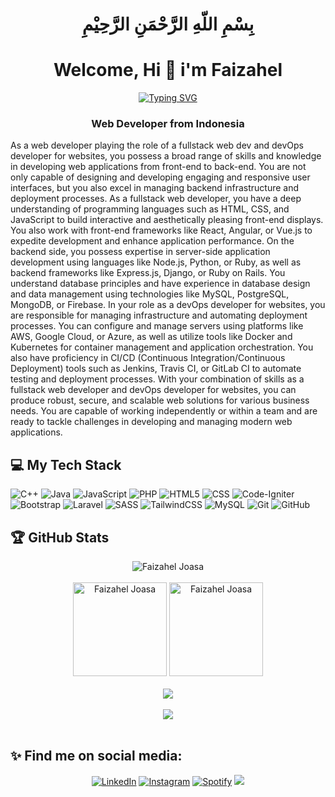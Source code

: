 
<h1 align="center">بِسْمِ اللّهِ الرَّحْمَنِ الرَّحِيْمِ</h1>
<h1 align="center">Welcome, Hi 👋 i'm Faizahel</h1>

<div align="center">
  <a href="https://git.io/typing-svg"><img src="https://readme-typing-svg.demolab.com?font=Fira+Code&pause=1000&color=F7006E&center=true&vCenter=true&width=435&lines=Faizahel+Joasa+Ariesta;22/499164/SV/21287;Gadjah+Mada+University" alt="Typing SVG"/></a>
</div>

<h3 align="center">Web Developer from Indonesia</h3>

<p>As a web developer playing the role of a fullstack web dev and devOps developer for websites, you possess a broad range of skills and knowledge in developing web applications from front-end to back-end. You are not only capable of designing and developing engaging and responsive user interfaces, but you also excel in managing backend infrastructure and deployment processes. As a fullstack web developer, you have a deep understanding of programming languages such as HTML, CSS, and JavaScript to build interactive and aesthetically pleasing front-end displays. You also work with front-end frameworks like React, Angular, or Vue.js to expedite development and enhance application performance. On the backend side, you possess expertise in server-side application development using languages like Node.js, Python, or Ruby, as well as backend frameworks like Express.js, Django, or Ruby on Rails. You understand database principles and have experience in database design and data management using technologies like MySQL, PostgreSQL, MongoDB, or Firebase. In your role as a devOps developer for websites, you are responsible for managing infrastructure and automating deployment processes. You can configure and manage servers using platforms like AWS, Google Cloud, or Azure, as well as utilize tools like Docker and Kubernetes for container management and application orchestration. You also have proficiency in CI/CD (Continuous Integration/Continuous Deployment) tools such as Jenkins, Travis CI, or GitLab CI to automate testing and deployment processes. With your combination of skills as a fullstack web developer and devOps developer for websites, you can produce robust, secure, and scalable web solutions for various business needs. You are capable of working independently or within a team and are ready to tackle challenges in developing and managing modern web applications.</p>

## 💻 My Tech Stack

![C++](https://img.shields.io/badge/C%2B%2B-00599C?style=for-the-badge&logo=c%2B%2B&logoColor=white)
![Java](https://img.shields.io/badge/java-%23ED8B00.svg?style=for-the-badge&logo=openjdk&logoColor=white)
![JavaScript](https://img.shields.io/badge/javascript-%23323330.svg?style=for-the-badge&logo=javascript&logoColor=%23F7DF1E)
![PHP](https://img.shields.io/badge/php-%23777BB4.svg?style=for-the-badge&logo=php&logoColor=white)
![HTML5](https://img.shields.io/badge/HTML5-E34F26?style=for-the-badge&logo=html5&logoColor=white)
![CSS](https://img.shields.io/badge/CSS3-1572B6?style=for-the-badge&logo=css3&logoColor=white)
![Code-Igniter](https://img.shields.io/badge/CodeIgniter-%23EF4223.svg?style=for-the-badge&logo=codeIgniter&logoColor=white)
![Bootstrap](https://img.shields.io/badge/bootstrap-%23563D7C.svg?style=for-the-badge&logo=bootstrap&logoColor=white)
![Laravel](https://img.shields.io/badge/laravel-%23FF2D20.svg?style=for-the-badge&logo=laravel&logoColor=white)
![SASS](https://img.shields.io/badge/SASS-hotpink.svg?style=for-the-badge&logo=SASS&logoColor=white)
![TailwindCSS](https://img.shields.io/badge/tailwindcss-%2338B2AC.svg?style=for-the-badge&logo=tailwind-css&logoColor=white)
![MySQL](https://img.shields.io/badge/mysql-%2300f.svg?style=for-the-badge&logo=mysql&logoColor=white) 
![Git](https://img.shields.io/badge/-Git-333333?style=for-the-badge&logo=git&logoColor=white)
![GitHub](https://img.shields.io/badge/-GitHub-333333?style=for-the-badge&logo=github&logoColor=white)

## 🏆 GitHub Stats

<div align="center" margin-top="10px">
  <img src="https://komarev.com/ghpvc/?username=faizaheljoasa&label=Profile%20views&color=0e75b6&style=for-the-badge" alt="Faizahel Joasa" /> 
</div>

<br>

 <div align="center" margin-top="10px">
  <img height="150"  src="https://github-readme-stats.vercel.app/api/top-langs?username=faizaheljoasa&theme=tokyonight&show_icons=true&locale=en&layout=compact&langs_count=10" alt="Faizahel Joasa" />
  <img height="150"  src="https://github-readme-stats.vercel.app/api?username=faizaheljoasa&show_icons=true&include_all_commits=true&count_private=true&locale=en&theme=tokyonight" alt="Faizahel Joasa" />

  <!-- <img height="210" src="https://github-readme-stats-eight-theta.vercel.app/api?username=faizaheljoasa&show_icons=true&theme=tokyonight&include_all_commits=true&count_private=true"/>

  <img  height="210" src="https://github-readme-streak-stats.herokuapp.com/?user=faizaheljoasa&theme=tokyonight" alt="howlil" />  -->
</div>

<br>
   
<div align="center"  margin-top="10px">
  <a href = "https://github.com/faizaheljoasa/">
    <img src="https://github-profile-trophy.vercel.app/?username=faizaheljoasa&column=-1&theme=tokyonight" />
    <br><br>
    <img src="https://github-readme-activity-graph.vercel.app/graph?username=faizaheljoasa&theme=nightowl" />
    <br><br>
  </a>
</div>

## ✨ Find me on social media:

<p align = "center">
  <a href="https://www.linkedin.com/in/faizahel/" target="_blank"><img src="https://img.shields.io/badge/LinkedIn-0077B5?style=for-the-badge&logo=linkedin&logoColor=white" alt="LinkedIn"></a>
  <a href="https://www.instagram.com/faizaheljoasa/" target="_blank"><img src="https://img.shields.io/badge/Instagram-E4405F?style=for-the-badge&logo=instagram&logoColor=white" alt="Instagram"></a>
  <a href="https://open.spotify.com/user/z4ev34sfeu2es0va2z906y0cx " target="_blank"><img src="https://img.shields.io/badge/Spotify-%231ED760.svg?&style=for-the-badge&logo=spotify&logoColor=white" alt="Spotify"></a>
  <a href="mailto:faizaheljoasaariesta@gmail.com"><img src="https://img.shields.io/badge/Gmail-D14836?style=for-the-badge&logo=gmail&logoColor=white"/></a>
</p>


